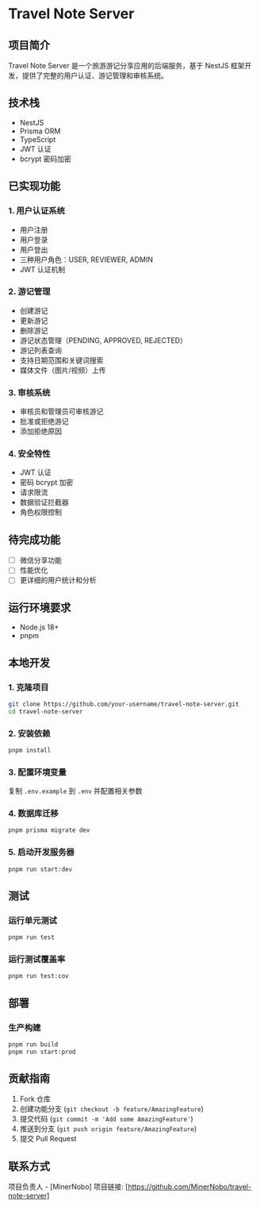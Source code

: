 # Travel Note Server

## 项目简介

Travel Note Server 是一个旅游游记分享应用的后端服务，基于 NestJS 框架开发，提供了完整的用户认证、游记管理和审核系统。

## 技术栈

- NestJS
- Prisma ORM
- TypeScript
- JWT 认证
- bcrypt 密码加密

## 已实现功能

### 1. 用户认证系统
- 用户注册
- 用户登录
- 用户登出
- 三种用户角色：USER, REVIEWER, ADMIN
- JWT 认证机制

### 2. 游记管理
- 创建游记
- 更新游记
- 删除游记
- 游记状态管理（PENDING, APPROVED, REJECTED）
- 游记列表查询
- 支持日期范围和关键词搜索
- 媒体文件（图片/视频）上传

### 3. 审核系统
- 审核员和管理员可审核游记
- 批准或拒绝游记
- 添加拒绝原因

### 4. 安全特性
- JWT 认证
- 密码 bcrypt 加密
- 请求限流
- 数据验证拦截器
- 角色权限控制

## 待完成功能

- [ ] 微信分享功能
- [ ] 性能优化
- [ ] 更详细的用户统计和分析

## 运行环境要求

- Node.js 18+
- pnpm

## 本地开发

### 1. 克隆项目

```bash
git clone https://github.com/your-username/travel-note-server.git
cd travel-note-server
```

### 2. 安装依赖

```bash
pnpm install
```

### 3. 配置环境变量

复制 `.env.example` 到 `.env` 并配置相关参数

### 4. 数据库迁移

```bash
pnpm prisma migrate dev
```

### 5. 启动开发服务器

```bash
pnpm run start:dev
```

## 测试

### 运行单元测试

```bash
pnpm run test
```

### 运行测试覆盖率

```bash
pnpm run test:cov
```

## 部署

### 生产构建

```bash
pnpm run build
pnpm run start:prod
```

## 贡献指南

1. Fork 仓库
2. 创建功能分支 (`git checkout -b feature/AmazingFeature`)
3. 提交代码 (`git commit -m 'Add some AmazingFeature'`)
4. 推送到分支 (`git push origin feature/AmazingFeature`)
5. 提交 Pull Request

## 联系方式

项目负责人 - [MinerNobo]
项目链接: [https://github.com/MinerNobo/travel-note-server]
